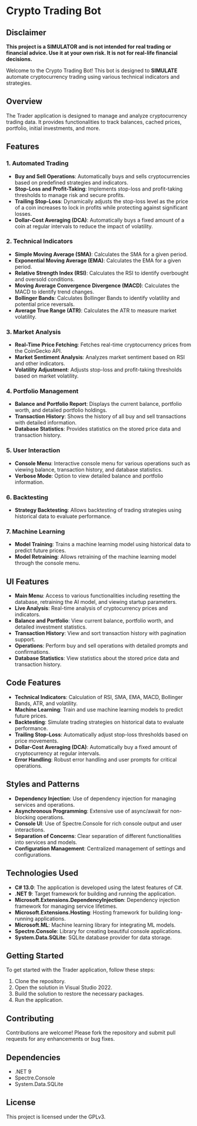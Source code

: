 # Crypto Trading Bot

## Disclaimer
**This project is a SIMULATOR and is not intended for real trading or financial advice. Use it at your own risk. It is not for real-life financial decisions.**

Welcome to the Crypto Trading Bot! This bot is designed to **SIMULATE** automate cryptocurrency trading using various technical indicators and strategies.

## Overview
The Trader application is designed to manage and analyze cryptocurrency trading data. It provides functionalities to track balances, cached prices, portfolio, initial investments, and more.

## Features

### 1. Automated Trading
- **Buy and Sell Operations**: Automatically buys and sells cryptocurrencies based on predefined strategies and indicators.
- **Stop-Loss and Profit-Taking**: Implements stop-loss and profit-taking thresholds to manage risk and secure profits.
- **Trailing Stop-Loss**: Dynamically adjusts the stop-loss level as the price of a coin increases to lock in profits while protecting against significant losses.
- **Dollar-Cost Averaging (DCA)**: Automatically buys a fixed amount of a coin at regular intervals to reduce the impact of volatility.

### 2. Technical Indicators
- **Simple Moving Average (SMA)**: Calculates the SMA for a given period.
- **Exponential Moving Average (EMA)**: Calculates the EMA for a given period.
- **Relative Strength Index (RSI)**: Calculates the RSI to identify overbought and oversold conditions.
- **Moving Average Convergence Divergence (MACD)**: Calculates the MACD to identify trend changes.
- **Bollinger Bands**: Calculates Bollinger Bands to identify volatility and potential price reversals.
- **Average True Range (ATR)**: Calculates the ATR to measure market volatility.

### 3. Market Analysis
- **Real-Time Price Fetching**: Fetches real-time cryptocurrency prices from the CoinGecko API.
- **Market Sentiment Analysis**: Analyzes market sentiment based on RSI and other indicators.
- **Volatility Adjustment**: Adjusts stop-loss and profit-taking thresholds based on market volatility.

### 4. Portfolio Management
- **Balance and Portfolio Report**: Displays the current balance, portfolio worth, and detailed portfolio holdings.
- **Transaction History**: Shows the history of all buy and sell transactions with detailed information.
- **Database Statistics**: Provides statistics on the stored price data and transaction history.

### 5. User Interaction
- **Console Menu**: Interactive console menu for various operations such as viewing balance, transaction history, and database statistics.
- **Verbose Mode**: Option to view detailed balance and portfolio information.

### 6. Backtesting
- **Strategy Backtesting**: Allows backtesting of trading strategies using historical data to evaluate performance.

### 7. Machine Learning
- **Model Training**: Trains a machine learning model using historical data to predict future prices.
- **Model Retraining**: Allows retraining of the machine learning model through the console menu.

## UI Features
- **Main Menu**: Access to various functionalities including resetting the database, retraining the AI model, and viewing startup parameters.
- **Live Analysis**: Real-time analysis of cryptocurrency prices and indicators.
- **Balance and Portfolio**: View current balance, portfolio worth, and detailed investment statistics.
- **Transaction History**: View and sort transaction history with pagination support.
- **Operations**: Perform buy and sell operations with detailed prompts and confirmations.
- **Database Statistics**: View statistics about the stored price data and transaction history.

## Code Features
- **Technical Indicators**: Calculation of RSI, SMA, EMA, MACD, Bollinger Bands, ATR, and volatility.
- **Machine Learning**: Train and use machine learning models to predict future prices.
- **Backtesting**: Simulate trading strategies on historical data to evaluate performance.
- **Trailing Stop-Loss**: Automatically adjust stop-loss thresholds based on price movements.
- **Dollar-Cost Averaging (DCA)**: Automatically buy a fixed amount of cryptocurrency at regular intervals.
- **Error Handling**: Robust error handling and user prompts for critical operations.

## Styles and Patterns
- **Dependency Injection**: Use of dependency injection for managing services and operations.
- **Asynchronous Programming**: Extensive use of async/await for non-blocking operations.
- **Console UI**: Use of Spectre.Console for rich console output and user interactions.
- **Separation of Concerns**: Clear separation of different functionalities into services and models.
- **Configuration Management**: Centralized management of settings and configurations.

## Technologies Used
- **C# 13.0**: The application is developed using the latest features of C#.
- **.NET 9**: Target framework for building and running the application.
- **Microsoft.Extensions.DependencyInjection**: Dependency injection framework for managing service lifetimes.
- **Microsoft.Extensions.Hosting**: Hosting framework for building long-running applications.
- **Microsoft.ML**: Machine learning library for integrating ML models.
- **Spectre.Console**: Library for creating beautiful console applications.
- **System.Data.SQLite**: SQLite database provider for data storage.

## Getting Started
To get started with the Trader application, follow these steps:
1. Clone the repository.
2. Open the solution in Visual Studio 2022.
3. Build the solution to restore the necessary packages.
4. Run the application.

## Contributing
Contributions are welcome! Please fork the repository and submit pull requests for any enhancements or bug fixes.

## Dependencies
- .NET 9
- Spectre.Console
- System.Data.SQLite

## License
This project is licensed under the GPLv3.